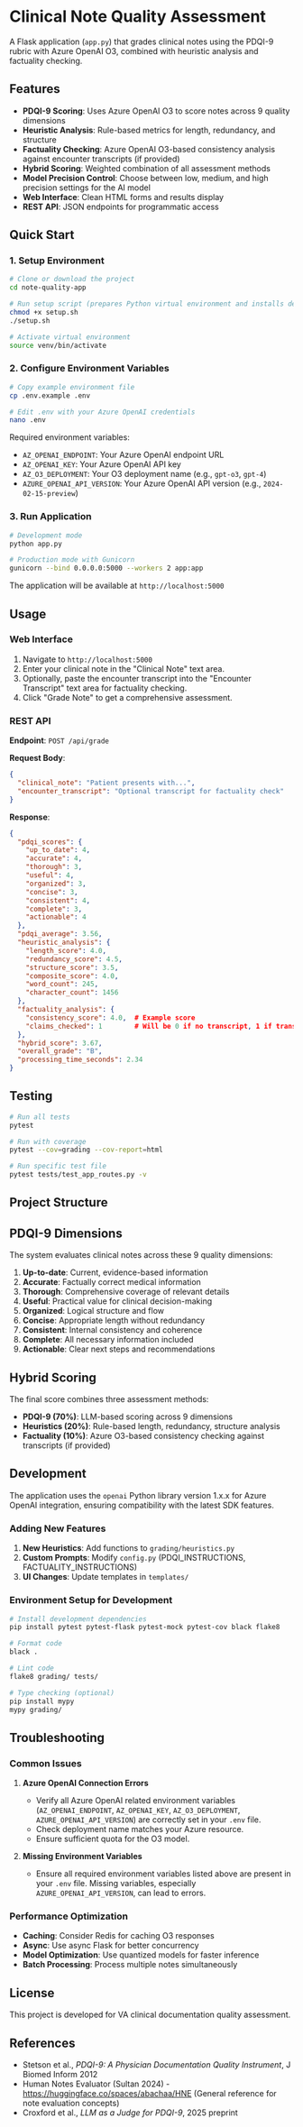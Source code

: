 # Clinical Note Quality Assessment

A Flask application (`app.py`) that grades clinical notes using the PDQI-9 rubric with Azure OpenAI O3, combined with heuristic analysis and factuality checking.

## Features

- **PDQI-9 Scoring**: Uses Azure OpenAI O3 to score notes across 9 quality dimensions
- **Heuristic Analysis**: Rule-based metrics for length, redundancy, and structure
- **Factuality Checking**: Azure OpenAI O3-based consistency analysis against encounter transcripts (if provided)
- **Hybrid Scoring**: Weighted combination of all assessment methods
- **Model Precision Control**: Choose between low, medium, and high precision settings for the AI model
- **Web Interface**: Clean HTML forms and results display
- **REST API**: JSON endpoints for programmatic access

## Quick Start

### 1. Setup Environment

```bash
# Clone or download the project
cd note-quality-app

# Run setup script (prepares Python virtual environment and installs dependencies)
chmod +x setup.sh
./setup.sh

# Activate virtual environment
source venv/bin/activate
```

### 2. Configure Environment Variables

```bash
# Copy example environment file
cp .env.example .env

# Edit .env with your Azure OpenAI credentials
nano .env
```

Required environment variables:
- `AZ_OPENAI_ENDPOINT`: Your Azure OpenAI endpoint URL
- `AZ_OPENAI_KEY`: Your Azure OpenAI API key
- `AZ_O3_DEPLOYMENT`: Your O3 deployment name (e.g., `gpt-o3`, `gpt-4`)
- `AZURE_OPENAI_API_VERSION`: Your Azure OpenAI API version (e.g., `2024-02-15-preview`)

### 3. Run Application

```bash
# Development mode
python app.py

# Production mode with Gunicorn
gunicorn --bind 0.0.0.0:5000 --workers 2 app:app
```

The application will be available at `http://localhost:5000`

## Usage

### Web Interface

1. Navigate to `http://localhost:5000`
2. Enter your clinical note in the "Clinical Note" text area.
3. Optionally, paste the encounter transcript into the "Encounter Transcript" text area for factuality checking.
4. Click "Grade Note" to get a comprehensive assessment.

### REST API

**Endpoint**: `POST /api/grade`

**Request Body**:
```json
{
  "clinical_note": "Patient presents with...",
  "encounter_transcript": "Optional transcript for factuality check"
}
```

**Response**:
```json
{
  "pdqi_scores": {
    "up_to_date": 4,
    "accurate": 4,
    "thorough": 3,
    "useful": 4,
    "organized": 3,
    "concise": 3,
    "consistent": 4,
    "complete": 3,
    "actionable": 4
  },
  "pdqi_average": 3.56,
  "heuristic_analysis": {
    "length_score": 4.0,
    "redundancy_score": 4.5,
    "structure_score": 3.5,
    "composite_score": 4.0,
    "word_count": 245,
    "character_count": 1456
  },
  "factuality_analysis": {
    "consistency_score": 4.0,  # Example score
    "claims_checked": 1        # Will be 0 if no transcript, 1 if transcript provided
  },
  "hybrid_score": 3.67,
  "overall_grade": "B",
  "processing_time_seconds": 2.34
}
```

## Testing

```bash
# Run all tests
pytest

# Run with coverage
pytest --cov=grading --cov-report=html

# Run specific test file
pytest tests/test_app_routes.py -v
```

## Project Structure 

## PDQI-9 Dimensions

The system evaluates clinical notes across these 9 quality dimensions:

1. **Up-to-date**: Current, evidence-based information
2. **Accurate**: Factually correct medical information  
3. **Thorough**: Comprehensive coverage of relevant details
4. **Useful**: Practical value for clinical decision-making
5. **Organized**: Logical structure and flow
6. **Concise**: Appropriate length without redundancy
7. **Consistent**: Internal consistency and coherence
8. **Complete**: All necessary information included
9. **Actionable**: Clear next steps and recommendations

## Hybrid Scoring

The final score combines three assessment methods:

- **PDQI-9 (70%)**: LLM-based scoring across 9 dimensions
- **Heuristics (20%)**: Rule-based length, redundancy, structure analysis
- **Factuality (10%)**: Azure O3-based consistency checking against transcripts (if provided)

## Development

The application uses the `openai` Python library version 1.x.x for Azure OpenAI integration, ensuring compatibility with the latest SDK features.

### Adding New Features

1. **New Heuristics**: Add functions to `grading/heuristics.py`
2. **Custom Prompts**: Modify `config.py` (PDQI_INSTRUCTIONS, FACTUALITY_INSTRUCTIONS)
3. **UI Changes**: Update templates in `templates/`

### Environment Setup for Development

```bash
# Install development dependencies
pip install pytest pytest-flask pytest-mock pytest-cov black flake8

# Format code
black .

# Lint code  
flake8 grading/ tests/

# Type checking (optional)
pip install mypy
mypy grading/
```

## Troubleshooting

### Common Issues

1. **Azure OpenAI Connection Errors**
   - Verify all Azure OpenAI related environment variables (`AZ_OPENAI_ENDPOINT`, `AZ_OPENAI_KEY`, `AZ_O3_DEPLOYMENT`, `AZURE_OPENAI_API_VERSION`) are correctly set in your `.env` file.
   - Check deployment name matches your Azure resource.
   - Ensure sufficient quota for the O3 model.

2. **Missing Environment Variables**
   - Ensure all required environment variables listed above are present in your `.env` file. Missing variables, especially `AZURE_OPENAI_API_VERSION`, can lead to errors.

### Performance Optimization

- **Caching**: Consider Redis for caching O3 responses
- **Async**: Use async Flask for better concurrency
- **Model Optimization**: Use quantized models for faster inference
- **Batch Processing**: Process multiple notes simultaneously

## License

This project is developed for VA clinical documentation quality assessment.

## References

- Stetson et al., *PDQI-9: A Physician Documentation Quality Instrument*, J Biomed Inform 2012
- Human Notes Evaluator (Sultan 2024) - https://huggingface.co/spaces/abachaa/HNE (General reference for note evaluation concepts)
- Croxford et al., *LLM as a Judge for PDQI-9*, 2025 preprint 